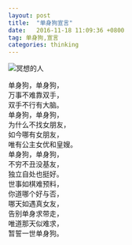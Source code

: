 ```yaml
---
layout: post
title:  "单身狗宣言"
date:   2016-11-18 11:09:36 +0800
tag: 单身狗,宣言
categories: thinking
---
```

![冥想的人](http://ogu9js0qs.bkt.clouddn.com/u=3285048404,1634744607&fm=21&gp=0.jpg)<br/>


 单身狗，单身狗，<br/>
 万事不难靠双手，<br/>
 双手不行有大脑。<br/>
 单身狗，单身狗，<br/>
 为什么不找女朋友，<br/>
 如今哪有女朋友，<br/>
 唯有公主女优和皇嫂。<br/>
 单身狗，单身狗，<br/>
 不穷不丑没基友，<br/>
 独立自处也挺好。<br/>
 世事如棋难预料，<br/>
 你道哪个好与否，<br/>
 哪天如遇真女友，<br/>
 告别单身求带走，<br/>
 唯道那天似难求，<br/>
 暂誓一世单身狗。
